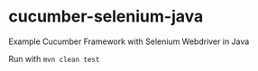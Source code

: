 # cucumber-selenium-java
Example Cucumber Framework with Selenium Webdriver in Java

Run with `mvn clean test`
